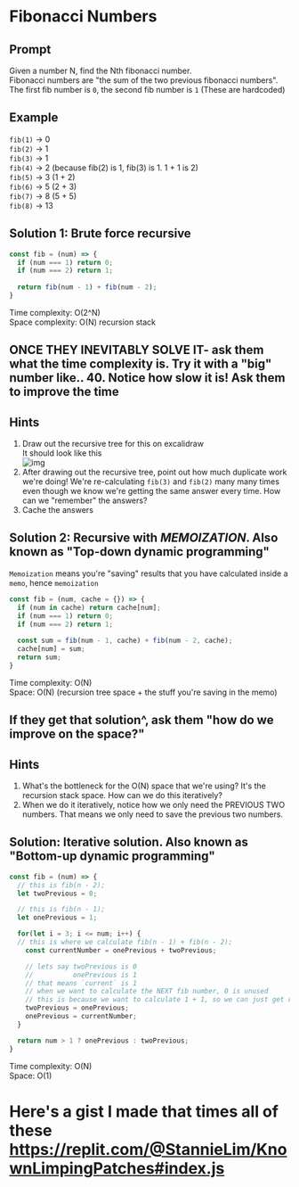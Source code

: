 # Fibonacci Numbers

## Prompt
Given a number N, find the Nth fibonacci number.  
Fibonacci numbers are "the sum of the two previous fibonacci numbers". The first fib number is `0`, the second fib number is `1` (These are hardcoded)  

## Example
`fib(1)` -> 0  
`fib(2)` -> 1  
`fib(3)` -> 1  
`fib(4)` -> 2 (because fib(2) is 1, fib(3) is 1. 1 + 1 is 2)  
`fib(5)` -> 3 (1 + 2)  
`fib(6)` -> 5 (2 + 3)  
`fib(7)` -> 8 (5 + 5)  
`fib(8)` -> 13  

## Solution 1: Brute force recursive
```js
const fib = (num) => {
  if (num === 1) return 0;
  if (num === 2) return 1;
  
  return fib(num - 1) + fib(num - 2);
}
```
Time complexity: O(2^N)    
Space complexity: O(N) recursion stack

## ONCE THEY INEVITABLY SOLVE IT- ask them what the time complexity is. Try it with a "big" number like.. 40. Notice how slow it is! Ask them to improve the time

## Hints
1. Draw out the recursive tree for this on excalidraw  
It should look like this  
![img](https://i.stack.imgur.com/7iU1j.png)
2. After drawing out the recursive tree, point out how much duplicate work we're doing! We're re-calculating `fib(3)` and `fib(2)` many many times even though we know we're getting the same answer every time. How can we "remember" the answers?
3. Cache the answers

## Solution 2: Recursive with *MEMOIZATION*. Also known as "Top-down dynamic programming"
`Memoization` means you're "saving" results that you have calculated inside a `memo`, hence `memoization`  
```js
const fib = (num, cache = {}) => {
  if (num in cache) return cache[num];
  if (num === 1) return 0;
  if (num === 2) return 1;
  
  const sum = fib(num - 1, cache) + fib(num - 2, cache);
  cache[num] = sum;
  return sum;
}
```
Time complexity: O(N)  
Space: O(N) (recursion tree space + the stuff you're saving in the memo)

## If they get that solution^, ask them "how do we improve on the space?"
## Hints
1. What's the bottleneck for the O(N) space that we're using? It's the recursion stack space. How can we do this iteratively?
2. When we do it iteratively, notice how we only need the PREVIOUS TWO numbers. That means we only need to save the previous two numbers.

## Solution: Iterative solution. Also known as "Bottom-up dynamic programming"
```js
const fib = (num) => {
  // this is fib(n - 2);
  let twoPrevious = 0;

  // this is fib(n - 1);
  let onePrevious = 1;

  for(let i = 3; i <= num; i++) {
  // this is where we calculate fib(n - 1) + fib(n - 2);
    const currentNumber = onePrevious + twoPrevious;

    // lets say twoPrevious is 0
    //          onePrevious is 1
    // that means `current` is 1
    // when we want to calculate the NEXT fib number, 0 is unused
    // this is because we want to calculate 1 + 1, so we can just get rid of `0`
    twoPrevious = onePrevious;
    onePrevious = currentNumber;
  }

  return num > 1 ? onePrevious : twoPrevious;
}
```
Time complexity: O(N)  
Space: O(1)

# Here's a gist I made that times all of these https://replit.com/@StannieLim/KnownLimpingPatches#index.js
